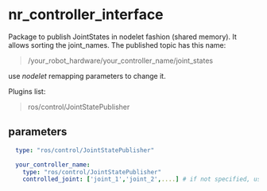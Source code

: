 # nr_controller_interface #

Package to publish JointStates in nodelet fashion (shared memory). It allows sorting the joint_names.
The published topic has this name:

> /your_robot_hardware/your_controller_name/joint_states

use _nodelet_ remapping parameters to change it.

Plugins list:

> ros/control/JointStatePublisher

## parameters ##

```yaml
  type: "ros/control/JointStatePublisher"

  your_controller_name:
    type: "ros/control/JointStatePublisher"
    controlled_joint: ['joint_1','joint_2',....] # if not specified, use all joints
```
